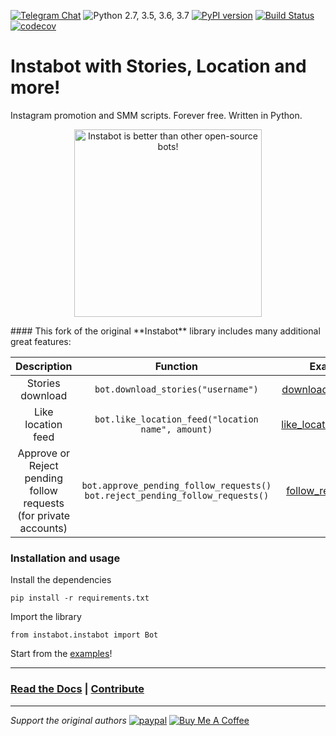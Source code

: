 [![Telegram Chat](https://img.shields.io/badge/chat%20on-Telegram-blue.svg)](https://t.me/instabotproject) ![Python 2.7, 3.5, 3.6, 3.7](https://img.shields.io/badge/python-2.7%2C%203.5%2C%203.6%2C%203.7-blue.svg) [![PyPI version](https://badge.fury.io/py/instabot.svg)](https://badge.fury.io/py/instabot) [![Build Status](https://travis-ci.org/instagrambot/instabot.svg?branch=master)](https://travis-ci.org/instagrambot/instabot) [![codecov](https://codecov.io/gh/instagrambot/instabot/branch/master/graph/badge.svg)](https://codecov.io/gh/instagrambot/instabot)

# Instabot with Stories, Location and more!

Instagram promotion and SMM scripts. Forever free. Written in Python.

<p align="center">
<img src="https://raw.githubusercontent.com/instagrambot/docs/master/img/instabot_3_bots.png" alt="Instabot is better than other open-source bots!" width="300" />
</p>
#### This fork of the original **Instabot** library includes many additional great features:

|                         Description                          |                           Function                           |                           Example                            |
| :----------------------------------------------------------: | :----------------------------------------------------------: | :----------------------------------------------------------: |
|                       Stories download                       |              `bot.download_stories("username")`              | [download_stories.py](https://github.com/marco2012/instabot/blob/master/examples/download_stories.py) |
|                      Like location feed                      |      `bot.like_location_feed("location name", amount)`       | [like_location_feed.py](https://github.com/marco2012/instabot/blob/master/examples/like_location_feed.py) |
| Approve or Reject pending follow requests<br />(for private accounts) | `bot.approve_pending_follow_requests()`<br />`bot.reject_pending_follow_requests()` | [follow_requests.py](https://github.com/marco2012/instabot/blob/master/examples/follow_requests.py) |


### Installation and usage
Install the dependencies
```
pip install -r requirements.txt
```
Import the library

```
from instabot.instabot import Bot
```

Start from the [examples](https://github.com/marco2012/instabot/tree/master/examples)!

---
### [Read the Docs](https://instagrambot.github.io/docs/) | [Contribute](https://github.com/instagrambot/docs/blob/master/CONTRIBUTING.md)
---

*Support the original authors* [![paypal](https://img.shields.io/badge/Donate-PayPal-green.svg)](https://paypal.me/okhlopkov) <a href="https://www.buymeacoffee.com/okhlopkov" target="_blank"><img src="https://www.buymeacoffee.com/assets/img/custom_images/yellow_img.png" alt="Buy Me A Coffee" style="height: auto !important;width: auto !important;" ></a> 
